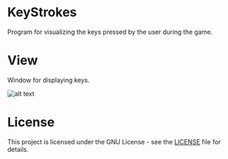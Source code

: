 # KeyStrokes
Program for visualizing the keys pressed by the user during the game.

# View
Window for displaying keys.

![alt text](https://raw.githubusercontent.com/DeniedAccessLife/KeyStrokes/master/view.png)

# License
This project is licensed under the GNU License - see the [LICENSE](LICENSE) file for details.

